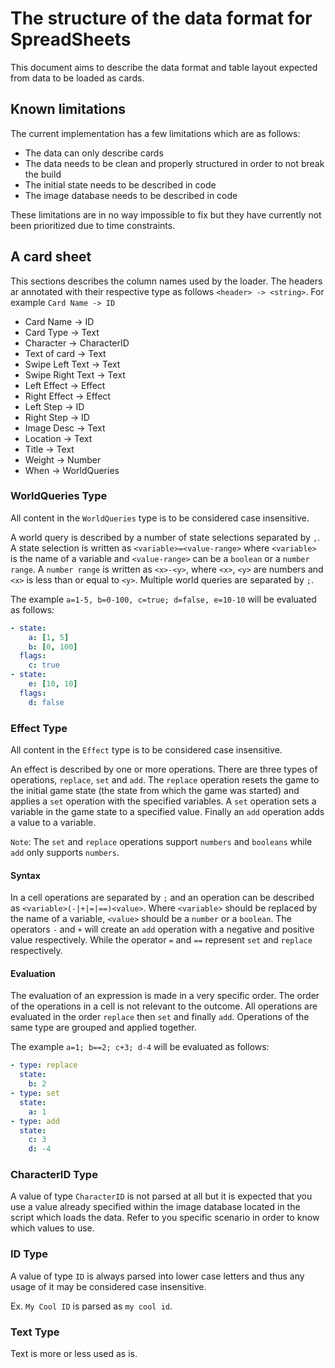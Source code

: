 # The structure of the data format for SpreadSheets
This document aims to describe the data format and table layout expected from data to be loaded as cards.

## Known limitations
The current implementation has a few limitations which are as follows:
* The data can only describe cards
* The data needs to be clean and properly structured in order to not break the build
* The initial state needs to be described in code
* The image database needs to be described in code

These limitations are in no way impossible to fix but they have currently not been prioritized due to time constraints.

## A card sheet
This sections describes the column names used by the loader. The headers ar annotated with their respective type as follows `<header> -> <string>`. For example `Card Name -> ID` 

* Card Name -> ID
* Card Type -> Text
* Character -> CharacterID
* Text of card -> Text
* Swipe Left Text -> Text
* Swipe Right Text -> Text
* Left Effect -> Effect
* Right Effect -> Effect
* Left Step -> ID
* Right Step -> ID
* Image Desc -> Text
* Location -> Text
* Title -> Text
* Weight -> Number
* When -> WorldQueries

### WorldQueries Type
All content in the `WorldQueries` type is to be considered case insensitive.

A world query is described by a number of state selections separated by `,`. A state selection is written as `<variable>=<value-range>` where `<variable>` is the name of a variable and `<value-range>` can be a `boolean` or a `number range`. A `number range` is written as `<x>-<y>`, where `<x>`, `<y>` are numbers and `<x>` is less than or equal to `<y>`. Multiple world queries are separated by `;`.

The example `a=1-5, b=0-100, c=true; d=false, e=10-10` will be evaluated as follows:
```yaml
- state:
    a: [1, 5]
    b: [0, 100]
  flags:
    c: true
- state:
    e: [10, 10]
  flags:
    d: false
``` 

### Effect Type
All content in the `Effect` type is to be considered case insensitive.

An effect is described by one or more operations. There are three types of operations, `replace`, `set` and `add`. The `replace` operation resets the game to the initial game state (the state from which the game was started) and applies a `set` operation with the specified variables. A `set` operation sets a variable in the game state to a specified value. Finally an `add` operation adds a value to a variable.

`Note`: The `set` and `replace` operations support `numbers` and `booleans` while `add` only supports `numbers`.

#### Syntax
In a cell operations are separated by `;` and an operation can be described as `<variable>(-|+|=|==)<value>`. Where `<variable>` should be replaced by the name of a variable, `<value>` should be a `number` or a `boolean`. The operators `-` and `+` will create an `add` operation with a negative and positive value respectively. While the operator `=` and `==` represent `set` and `replace` respectively.

#### Evaluation
The evaluation of an expression is made in a very specific order. The order of the operations in a cell is not relevant to the outcome. All operations are evaluated in the order `replace` then `set` and finally `add`. Operations of the same type are grouped and applied together.

The example `a=1; b==2; c+3; d-4` will be evaluated as follows:
```yaml
- type: replace
  state:
    b: 2
- type: set
  state:
    a: 1
- type: add
  state:
    c: 3
    d: -4
```

### CharacterID Type
A value of type `CharacterID` is not parsed at all but it is expected that you use a value already specified within the image database located in the script which loads the data. Refer to you specific scenario in order to know which values to use.

### ID Type
A value of type `ID` is always parsed into lower case letters and thus any usage of it may be considered case insensitive.

Ex. `My Cool ID` is parsed as `my cool id`.

### Text Type
Text is more or less used as is.